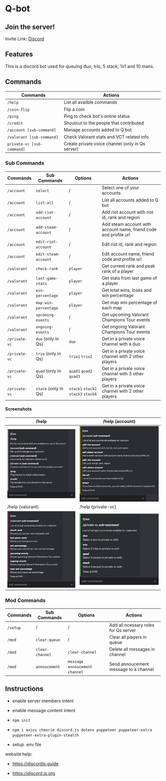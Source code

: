 # Q-bot

## Join the server!

Invite Link: [Discord](https://discord.com/invite/cQBxJNeD3F)

## Features

This is a discord bot used for queuing duo, trio, 5 stack, 1v1 and 10 mans.

## Commands

| Commands                   | Actions                                          |
| -------------------------- | ------------------------------------------------ |
| `/help`                    | List all availble commands                       |
| `/coin-flip`               | Flip a coin                                      |
| `/ping`                    | Ping to check bot's online status                |
| `/credit`                  | Shoutout to the people that contributed          |
| `/account [sub-command]`   | Manage accounts added to Q bot                   |
| `/valorant [sub-command]`  | Check Valorant stats and VCT related info        |
| `private-vc [sub-command]` | Create private voice channel (only in Qs server) |

### Sub Commands

| Commands      | Sub Commands         | Options                             | Actions                                                          |
| ------------- | -------------------- | ----------------------------------- | ---------------------------------------------------------------- |
| `/account`    | `select`             | /                                   | Select one of your accounts                                      |
| `/account`    | `list-all`           | /                                   | List all accounts added to Q bot                                 |
| `/account`    | `add-riot-account`   | /                                   | Add riot account with riot id, rank and region                   |
| `/account`    | `add-steam-account`  | /                                   | Add steam account with account name, friend code and profile url |
| `/account`    | `edit-riot-account`  | /                                   | Edit riot id, rank and region                                    |
| `/account`    | `edit-steam-account` | /                                   | Edit account name, friend code and profile url                   |
| `/valorant`   | `check-rank`         | `player`                            | Get current rank and peak rank of a player                       |
| `/valorant`   | `last-game-stats`    | `player`                            | Get stats from last game of a player                             |
| `/valorant`   | `win-percentage`     | `player`                            | Get total wins, loses and win percentage                         |
| `/valorant`   | `map-win-percentage` | `player`                            | Get map win percentage of each map                               |
| `/valorant`   | `upcoming-events`    | /                                   | Get upcoming Valorant Champions Tour events                      |
| `/valorant`   | `ongoing-events`     | /                                   | Get ongoing Valorant Champions Tour events                       |
| `/private-vc` | `duo` (only in Qs)   | `duo`                               | Get in a private voice channel with a duo                        |
| `/private-vc` | `trio` (only in Qs)  | `trio1` `trio2`                     | Get in a private voice channel with 2 other players              |
| `/private-vc` | `quad` (only in Qs)  | `quad1` `quad2` `quad3`             | Get in a private voice channel with 3 other players              |
| `/private-vc` | `stack` (only in Qs) | `stack1` `stack2` `stack3` `stack4` | Get in a private voice channel with 2 other players              |

#### Screenshots

| /help                                                    | /help (account)                                              |
| -------------------------------------------------------- | ------------------------------------------------------------ |
| ![help](./README/screenShots/help.png)                   | ![help-account](./README/screenShots/help-account.png)       |
| /help (valorant)                                         | /help (private-vc)                                           |
| ![help-valorant](./README/screenShots/help-valorant.png) | ![help-private-vc](./README/screenShots/help-private-vc.png) |

### Mod Commands

| Commands | Sub Commands    | Options                         | Actions                               |
| -------- | --------------- | ------------------------------- | ------------------------------------- |
| `/setup` | /               | /                               | Add all ncessary roles for Qs server  |
| `/mod`   | `clear-queue`   | /                               | Clear all players in queue            |
| `/mod`   | `clear-channel` | `clear-channel`                 | Delete all messages in channel        |
| `/mod`   | `annoucement`   | `message` `annoucement channel` | Send annoucement message to a channel |

## Instructions

- enable server members intent
- enable message content intent

- `npm init`
- `npm i axios cheerio discord.js dotenv puppeteer puppeteer-extra puppeteer-extra-plugin-stealth`

- setup .env file

website help:

- https://discordjs.guide

- https://discord.js.org
